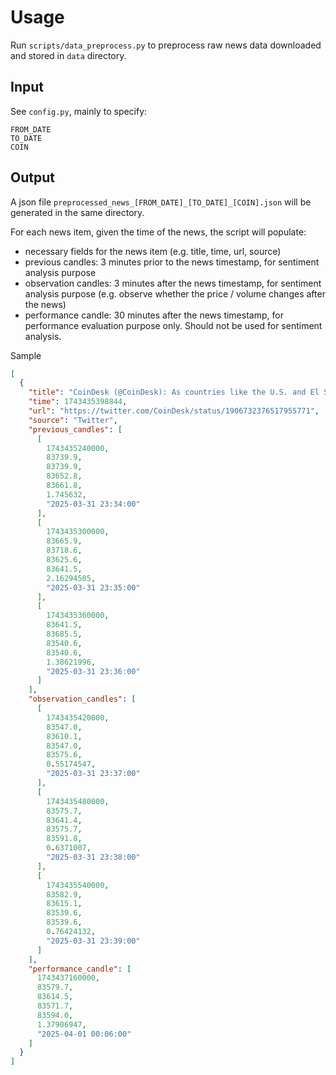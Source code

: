 # Usage

Run `scripts/data_preprocess.py` to preprocess raw news data downloaded and stored in `data` directory.

## Input

See `config.py`, mainly to specify:

```
FROM_DATE
TO_DATE
COIN
``` 

## Output

A json file `preprocessed_news_[FROM_DATE]_[TO_DATE]_[COIN].json` will be generated in the same directory.

For each news item, given the time of the news, the script will populate:

- necessary fields for the news item (e.g. title, time, url, source)
- previous candles: 3 minutes prior to the news timestamp, for sentiment analysis purpose
- observation candles: 3 minutes after the news timestamp, for sentiment analysis purpose (e.g. observe whether the
  price / volume changes after the news)
- performance candle: 30 minutes after the news timestamp, for performance evaluation purpose only. Should not be used
  for sentiment analysis.

Sample

```json
[
  {
    "title": "CoinDesk (@CoinDesk): As countries like the U.S. and El Salvador buy bitcoin for their reserves, yours should too, says @anuragarjun @AvailProject. \n\nOpinion. \n\ntrib.al/JUwmSVt",
    "time": 1743435398844,
    "url": "https://twitter.com/CoinDesk/status/1906732376517955771",
    "source": "Twitter",
    "previous_candles": [
      [
        1743435240000,
        83739.9,
        83739.9,
        83652.8,
        83661.8,
        1.745632,
        "2025-03-31 23:34:00"
      ],
      [
        1743435300000,
        83665.9,
        83718.6,
        83625.6,
        83641.5,
        2.16294505,
        "2025-03-31 23:35:00"
      ],
      [
        1743435360000,
        83641.5,
        83685.5,
        83540.6,
        83540.6,
        1.38621996,
        "2025-03-31 23:36:00"
      ]
    ],
    "observation_candles": [
      [
        1743435420000,
        83547.0,
        83610.1,
        83547.0,
        83575.6,
        0.55174547,
        "2025-03-31 23:37:00"
      ],
      [
        1743435480000,
        83575.7,
        83641.4,
        83575.7,
        83591.8,
        0.6371007,
        "2025-03-31 23:38:00"
      ],
      [
        1743435540000,
        83582.9,
        83615.1,
        83539.6,
        83539.6,
        0.76424132,
        "2025-03-31 23:39:00"
      ]
    ],
    "performance_candle": [
      1743437160000,
      83579.7,
      83614.5,
      83571.7,
      83594.0,
      1.37906947,
      "2025-04-01 00:06:00"
    ]
  }
]
```



